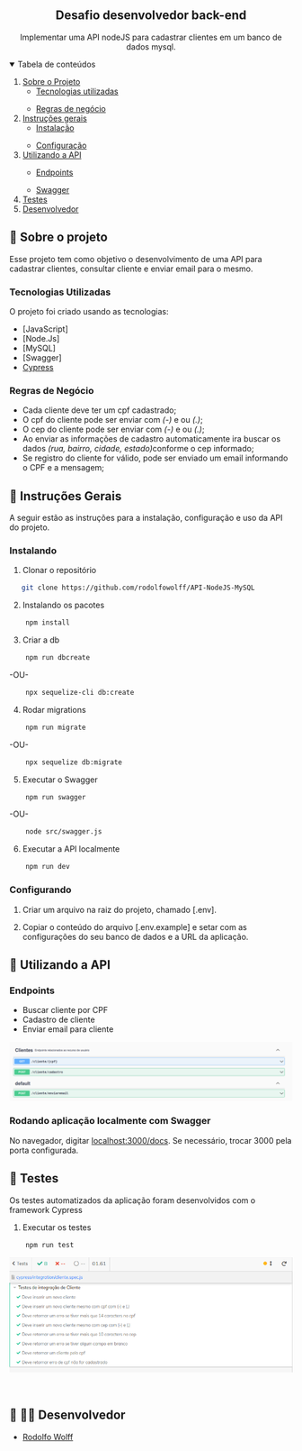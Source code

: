 <!-- PROJECT LOGO -->
<br />
<p align="center">
  <h2 align="center">Desafio desenvolvedor back-end</h2>

  <p align="center">
    Implementar uma API nodeJS para cadastrar clientes em um banco de dados mysql.
    <br />
  </p>
</p>

<!-- TABLE OF CONTENTS -->
<details open="open">
  <summary>Tabela de conteúdos</summary>
  <ol>
    <li>
      <a href="#sobre-o-projeto">Sobre o Projeto</a>
      <ul>
        <li><a href="#tecnologias-utilizadas">Tecnologias utilizadas</a></li>
      </ul>
    </li>
    <ul>
        <li><a href="#regras-de-negócio">Regras de negócio</a></li>
      </ul>
    </li>
    <li>
      <a href="#instruções-gerais">Instruções gerais</a>
      <ul>
        <li><a href="#instalação">Instalação</a></li>
      </ul>
    </li>
    <ul>
        <li><a href="#configurando">Configuração</a></li>
      </ul>
    </li>
    <li><a href="#utilizando-a-api">Utilizando a API</a></li>
      <ul>
        <li><a href="#endpoints">Endpoints</a></li>
      </ul>
        <ul>
        <li><a href="#swagger">Swagger</a></li>
      </ul>
    </li>
    </li>  
    <li><a href="#test">Testes</a></li>
    <li><a href="#desenvolvedor">Desenvolvedor</a></li>
  </ol>
</details>

<!-- ABOUT THE PROJECT -->

## :notebook_with_decorative_cover: Sobre o projeto

Esse projeto tem como objetivo o desenvolvimento de uma API para cadastrar clientes, consultar cliente e enviar email para o mesmo.

### Tecnologias Utilizadas

O projeto foi criado usando as tecnologias:

- [JavaScript] 
- [Node.Js]
- [MySQL]
- [Swagger]
- [Cypress]

### Regras de Negócio

- Cada cliente deve ter um cpf cadastrado;
- O cpf do cliente pode ser enviar com <i>(-)</i> e ou <i>(.)</i>;
- O cep do cliente pode ser enviar com <i>(-)</i> e ou <i>(.)</i>;
- Ao enviar as informações de cadastro automaticamente ira buscar os dados <i>(rua, bairro, cidade, estado)</i>conforme o cep informado;
- Se registro do cliente for válido, pode ser enviado um email informando o CPF e a mensagem;

<!-- GETTING STARTED -->

## :book: Instruções Gerais

A seguir estão as instruções para a instalação, configuração e uso da API do projeto.

### Instalando

1. Clonar o repositório

```sh
   git clone https://github.com/rodolfowolff/API-NodeJS-MySQL
```

2. Instalando os pacotes

```sh
    npm install
```

3. Criar a db

```sh
    npm run dbcreate
```

-OU-

```sh
    npx sequelize-cli db:create
```

4. Rodar migrations

```sh
    npm run migrate
```

-OU-

```sh
    npx sequelize db:migrate
```

5. Executar o Swagger

```sh
    npm run swagger
```

-OU-

```sh
    node src/swagger.js
```

6. Executar a API localmente

```sh
    npm run dev
```

### Configurando

1. Criar um arquivo na raiz do projeto, chamado [.env].

2. Copiar o conteúdo do arquivo [.env.example] e setar com as configurações do seu banco de dados e a URL da aplicação.


<!-- USAGE EXAMPLES -->

## :electric_plug: Utilizando a API

### Endpoints

- Buscar cliente por CPF
- Cadastro de cliente
- Enviar email para cliente

![Endpoints Clientes][endpoints-cliente]

### Rodando aplicação localmente com Swagger

No navegador, digitar <a href="localhost:3000/docs">localhost:3000/docs</a>. Se necessário, trocar 3000 pela porta configurada.


<!-- TEST -->

## :bug: Testes
Os testes automatizados da aplicação foram desenvolvidos com o framework Cypress 

1. Executar os testes

```sh
    npm run test
```
![cypress][cypress]

<br>

<!-- CONTACT -->

##  🐺 👨‍💻 Desenvolvedor

- [Rodolfo Wolff](https://github.com/rodolfowolff)

<!-- MARKDOWN LINKS & IMAGES -->

[endpoints-cliente]: images/cliente.png
[cypress]: images/testes.png
